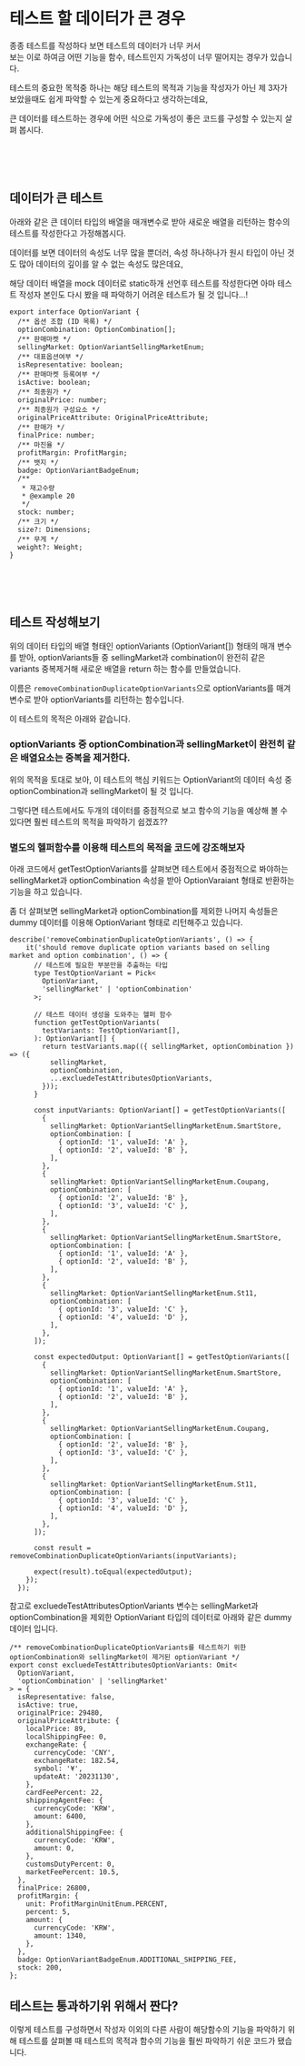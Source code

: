 # 테스트 할 데이터가 큰 경우

종종 테스트를 작성하다 보면 테스트의 데이터가 너무 커서  
보는 이로 하여금 어떤 기능을 함수, 테스트인지 가독성이 너무 떨어지는 경우가 있습니다.

테스트의 중요한 목적중 하나는 해당 테스트의 목적과 기능을 작성자가 아닌 제 3자가 보았을때도
쉽게 파악할 수 있는게 중요하다고 생각하는데요,

큰 데이터를 테스트하는 경우에 어떤 식으로 가독성이 좋은 코드를 구성할 수 있는지 살펴 봅시다.
  
<br/>
<br/>
<br/>

## 데이터가 큰 테스트  

아래와 같은 큰 데이터 타입의 배열을 매개변수로 받아 새로운 배열을 리턴하는 함수의 테스트를 작성한다고 가정해봅시다.

데이터를 보면 데이터의 속성도 너무 많을 뿐더러,
속성 하나하나가 원시 타입이 아닌 것도 많아 데이터의 깊이를 알 수 없는 속성도 많은데요,

해당 데이터 배열을 mock 데이터로 static하개 선언후 테스트를 작성한다면 아마 테스트 작성자 본인도 
다시 봤을 때 파악하기 어려운 테스트가 될 것 입니다...!

```
export interface OptionVariant {
  /** 옵션 조합 (ID 목록) */
  optionCombination: OptionCombination[];
  /** 판매마켓 */
  sellingMarket: OptionVariantSellingMarketEnum;
  /** 대표옵션여부 */
  isRepresentative: boolean;
  /** 판매마켓 등록여부 */
  isActive: boolean;
  /** 최종원가 */
  originalPrice: number;
  /** 최종원가 구성요소 */
  originalPriceAttribute: OriginalPriceAttribute;
  /** 판매가 */
  finalPrice: number;
  /** 마진율 */
  profitMargin: ProfitMargin;
  /** 뱃지 */
  badge: OptionVariantBadgeEnum;
  /**
   * 재고수량
   * @example 20
   */
  stock: number;
  /** 크기 */
  size?: Dimensions;
  /** 무게 */
  weight?: Weight;
}

```


<br/>
<br/>
<br/>

## 테스트 작성해보기

위의 데이터 타입의 배열 형태인 optionVariants (OptionVariant[]) 형태의 매개 변수를 받아,
optionVariants들 중  sellingMarket과 combination이 완전히 같은 
variants 중복제거해 새로운 배열을 return 하는 함수를 만들었습니다.


이름은 `removeCombinationDuplicateOptionVariants`으로 optionVariants를 매겨변수로 받아 optionVariants를 리턴하는 함수입니다.


이 테스트의 목적은 아래와 같습니다.

### optionVariants 중 optionCombination과 sellingMarket이 완전히 같은 배열요소는 중복을 제거한다.

위의 목적을 토대로 보아, 이 테스트의 핵심 키워드는 
OptionVariant의 데이터 속성 중 optionCombination과 sellingMarket이 될 것 입니다.


그렇다면 테스트에서도 두개의 데이터를 중점적으로 보고 함수의 기능을 예상해 볼 수 있다면 훨씬
테스트의 목적을 파악하기 쉽겠죠??




### 별도의 헬퍼함수를 이용해 테스트의 목적을 코드에 강조해보자  

아래 코드에서 getTestOptionVariants를 살펴보면 테스트에서 중점적으로 봐야하는 sellingMarket과 optionCombination 속성을 받아
OptionVaraiant 형태로 반환하는 기능을 하고 있습니다.

좀 더 살펴보면 sellingMarket과 optionCombination를 제외한 나머지 속성들은 dummy 데이터를 이용해 OptionVariant 형태로 리턴해주고 있습니다.

```
describe('removeCombinationDuplicateOptionVariants', () => {
    it('should remove duplicate option variants based on selling market and option combination', () => {
      // 테스트에 필요한 부분만을 추출하는 타입
      type TestOptionVariant = Pick<
        OptionVariant,
        'sellingMarket' | 'optionCombination'
      >;

      // 테스트 데이터 생성을 도와주는 헬퍼 함수
      function getTestOptionVariants(
        testVariants: TestOptionVariant[],
      ): OptionVariant[] {
        return testVariants.map(({ sellingMarket, optionCombination }) => ({
          sellingMarket,
          optionCombination,
          ...excluedeTestAttributesOptionVariants,
        }));
      }

      const inputVariants: OptionVariant[] = getTestOptionVariants([
        {
          sellingMarket: OptionVariantSellingMarketEnum.SmartStore,
          optionCombination: [
            { optionId: '1', valueId: 'A' },
            { optionId: '2', valueId: 'B' },
          ],
        },
        {
          sellingMarket: OptionVariantSellingMarketEnum.Coupang,
          optionCombination: [
            { optionId: '2', valueId: 'B' },
            { optionId: '3', valueId: 'C' },
          ],
        },
        {
          sellingMarket: OptionVariantSellingMarketEnum.SmartStore,
          optionCombination: [
            { optionId: '1', valueId: 'A' },
            { optionId: '2', valueId: 'B' },
          ],
        },
        {
          sellingMarket: OptionVariantSellingMarketEnum.St11,
          optionCombination: [
            { optionId: '3', valueId: 'C' },
            { optionId: '4', valueId: 'D' },
          ],
        },
      ]);

      const expectedOutput: OptionVariant[] = getTestOptionVariants([
        {
          sellingMarket: OptionVariantSellingMarketEnum.SmartStore,
          optionCombination: [
            { optionId: '1', valueId: 'A' },
            { optionId: '2', valueId: 'B' },
          ],
        },
        {
          sellingMarket: OptionVariantSellingMarketEnum.Coupang,
          optionCombination: [
            { optionId: '2', valueId: 'B' },
            { optionId: '3', valueId: 'C' },
          ],
        },
        {
          sellingMarket: OptionVariantSellingMarketEnum.St11,
          optionCombination: [
            { optionId: '3', valueId: 'C' },
            { optionId: '4', valueId: 'D' },
          ],
        },
      ]);

      const result = removeCombinationDuplicateOptionVariants(inputVariants);

      expect(result).toEqual(expectedOutput);
    });
  });
```

참고로 excluedeTestAttributesOptionVariants 변수는 sellingMarket과 optionCombination을 제외한 OptionVariant 타입의 데이터로 아래와 같은 dummy 데이터 입니다.


```
/** removeCombinationDuplicateOptionVariants를 테스트하기 위한 optionCombination와 sellingMarket이 제거된 optionVariant */
export const excluedeTestAttributesOptionVariants: Omit<
  OptionVariant,
  'optionCombination' | 'sellingMarket'
> = {
  isRepresentative: false,
  isActive: true,
  originalPrice: 29480,
  originalPriceAttribute: {
    localPrice: 89,
    localShippingFee: 0,
    exchangeRate: {
      currencyCode: 'CNY',
      exchangeRate: 182.54,
      symbol: '¥',
      updateAt: '20231130',
    },
    cardFeePercent: 22,
    shippingAgentFee: {
      currencyCode: 'KRW',
      amount: 6400,
    },
    additionalShippingFee: {
      currencyCode: 'KRW',
      amount: 0,
    },
    customsDutyPercent: 0,
    marketFeePercent: 10.5,
  },
  finalPrice: 26800,
  profitMargin: {
    unit: ProfitMarginUnitEnum.PERCENT,
    percent: 5,
    amount: {
      currencyCode: 'KRW',
      amount: 1340,
    },
  },
  badge: OptionVariantBadgeEnum.ADDITIONAL_SHIPPING_FEE,
  stock: 200,
};
```





## 테스트는 통과하기위 위해서 짠다?

이렇게 테스트를 구성하면서 작성자 이외의 다른 사람이 해당함수의 기능을 파악하기 위해
테스트를 살펴볼 때 테스트의 목적과 함수의 기능을 훨씬 파악하기 쉬운 코드가 됐습니다.

















